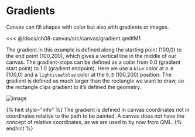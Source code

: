 # Gradients

Canvas can fill shapes with color but also with gradients or images.

<<< @/docs/ch08-canvas/src/canvas/gradient.qml#M1

The gradient in this example is defined along the starting point (100,0) to the end point (100,200), which gives a vertical line in the middle of our canvas. The gradient-stops can be defined as a color from 0.0 (gradient start point) to 1.0 (gradient endpoint). Here we use a `blue` color at `0.0` (100,0) and a `lightsteelblue` color at the `0.5` (100,200) position. The gradient is defined as much larger than the rectangle we want to draw, so the rectangle clips gradient to it’s defined the geometry.

![image](./assets/gradient.png)

{% hint style="info" %}
The gradient is defined in canvas coordinates not in coordinates relative to the path to be painted. A canvas does not have the concept of relative coordinates, as we are used to by now from QML.
{% endhint %}

